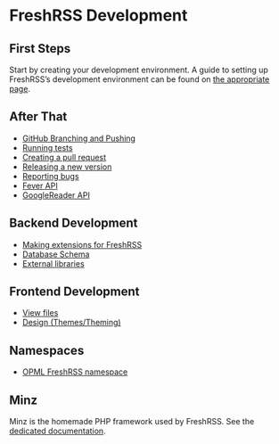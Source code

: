 # FreshRSS Development

## First Steps

Start by creating your development environment. A guide to setting up FreshRSS’s development environment can be found on [the appropriate page](02_First_steps.md).

## After That

* [GitHub Branching and Pushing](02_GitHub.md)
* [Running tests](03_Running_tests.md)
* [Creating a pull request](04_Pull_requests.md)
* [Releasing a new version](05_Release_new_version.md)
* [Reporting bugs](06_Reporting_Bugs.md)
* [Fever API](06_Fever_API.md)
* [GoogleReader API](06_GoogleReader_API.md)

## Backend Development

* [Making extensions for FreshRSS](03_Backend/05_Extensions.md)
* [Database Schema](03_Backend/01_Database_schema.md)
* [External libraries](03_Backend/03_External_libraries.md)

## Frontend Development

* [View files](04_Frontend/01_View_files.md)
* [Design (Themes/Theming)](04_Frontend/02_Design.md)

## Namespaces

* [OPML FreshRSS namespace](OPML.md)

## Minz

Minz is the homemade PHP framework used by FreshRSS. See the [dedicated documentation](Minz/index.md).
